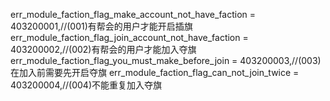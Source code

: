 ﻿err_module_faction_flag_make_account_not_have_faction               = 403200001,//(001)有帮会的用户才能开启插旗
err_module_faction_flag_join_account_not_have_faction               = 403200002,//(002)有帮会的用户才能加入夺旗
err_module_faction_flag_you_must_make_before_join                   = 403200003,//(003)在加入前需要先开启夺旗
err_module_faction_flag_can_not_join_twice                          = 403200004,//(004)不能重复加入夺旗
